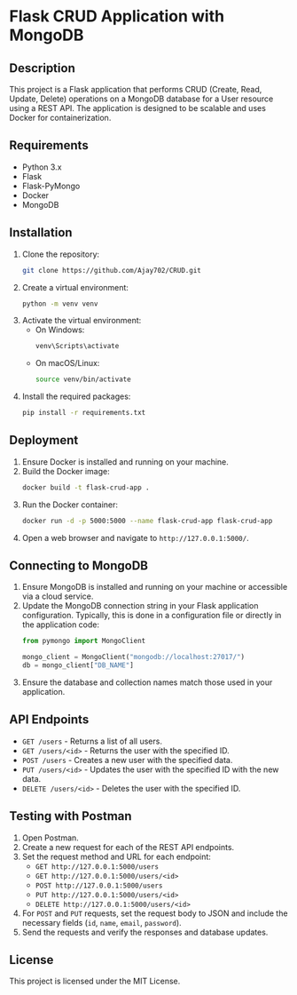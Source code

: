 # Flask CRUD Application with MongoDB

## Description
This project is a Flask application that performs CRUD (Create, Read, Update, Delete) operations on a MongoDB database for a User resource using a REST API. The application is designed to be scalable and uses Docker for containerization.

## Requirements
- Python 3.x
- Flask
- Flask-PyMongo
- Docker
- MongoDB

## Installation
1. Clone the repository:
    ```sh
    git clone https://github.com/Ajay702/CRUD.git
    ```
2. Create a virtual environment:
    ```sh
    python -m venv venv
    ```
3. Activate the virtual environment:
    - On Windows:
        ```sh
        venv\Scripts\activate
        ```
    - On macOS/Linux:
        ```sh
        source venv/bin/activate
        ```
4. Install the required packages:
    ```sh
    pip install -r requirements.txt
    ```

## Deployment
1. Ensure Docker is installed and running on your machine.
2. Build the Docker image:
    ```sh
    docker build -t flask-crud-app .
    ```
3. Run the Docker container:
    ```sh
    docker run -d -p 5000:5000 --name flask-crud-app flask-crud-app
    ```
4. Open a web browser and navigate to `http://127.0.0.1:5000/`.

## Connecting to MongoDB
1. Ensure MongoDB is installed and running on your machine or accessible via a cloud service.
2. Update the MongoDB connection string in your Flask application configuration. Typically, this is done in a configuration file or directly in the application code:
    ```python
    from pymongo import MongoClient

    mongo_client = MongoClient("mongodb://localhost:27017/")
    db = mongo_client["DB_NAME"]
    ```
3. Ensure the database and collection names match those used in your application.

## API Endpoints
- `GET /users` - Returns a list of all users.
- `GET /users/<id>` - Returns the user with the specified ID.
- `POST /users` - Creates a new user with the specified data.
- `PUT /users/<id>` - Updates the user with the specified ID with the new data.
- `DELETE /users/<id>` - Deletes the user with the specified ID.

## Testing with Postman
1. Open Postman.
2. Create a new request for each of the REST API endpoints.
3. Set the request method and URL for each endpoint:
    - `GET http://127.0.0.1:5000/users`
    - `GET http://127.0.0.1:5000/users/<id>`
    - `POST http://127.0.0.1:5000/users`
    - `PUT http://127.0.0.1:5000/users/<id>`
    - `DELETE http://127.0.0.1:5000/users/<id>`
4. For `POST` and `PUT` requests, set the request body to JSON and include the necessary fields (`id`, `name`, `email`, `password`).
5. Send the requests and verify the responses and database updates.

## License
This project is licensed under the MIT License.
